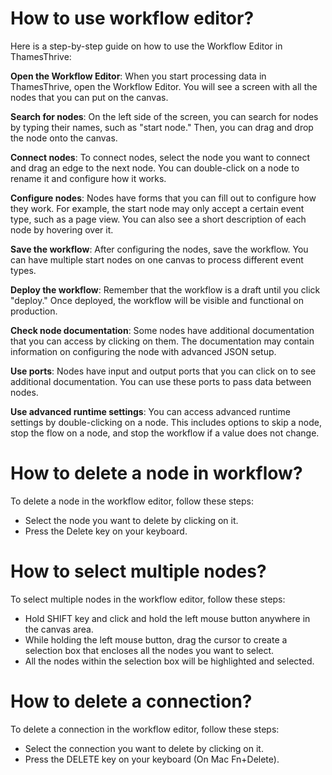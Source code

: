 # How to use workflow editor?

Here is a step-by-step guide on how to use the Workflow Editor in ThamesThrive:

__Open the Workflow Editor__: When you start processing data in ThamesThrive, open the Workflow Editor. You will see a screen
with all the nodes that you can put on the canvas.

__Search for nodes__: On the left side of the screen, you can search for nodes by typing their names, such as "start node."
Then, you can drag and drop the node onto the canvas.

__Connect nodes__: To connect nodes, select the node you want to connect and drag an edge to the next node. You can
double-click on a node to rename it and configure how it works.

__Configure nodes__: Nodes have forms that you can fill out to configure how they work. For example, the start node may only
accept a certain event type, such as a page view. You can also see a short description of each node by hovering over it.

__Save the workflow__: After configuring the nodes, save the workflow. You can have multiple start nodes on one canvas to
process different event types.

__Deploy the workflow__: Remember that the workflow is a draft until you click "deploy." Once deployed, the workflow will be
visible and functional on production.

__Check node documentation__: Some nodes have additional documentation that you can access by clicking on them. The
documentation may contain information on configuring the node with advanced JSON setup.

__Use ports__: Nodes have input and output ports that you can click on to see additional documentation. You can use these
ports to pass data between nodes.

__Use advanced runtime settings__: You can access advanced runtime settings by double-clicking on a node. This includes
options to skip a node, stop the flow on a node, and stop the workflow if a value does not change.

# How to delete a node in workflow?

To delete a node in the workflow editor, follow these steps:

* Select the node you want to delete by clicking on it.
* Press the Delete key on your keyboard.

# How to select multiple nodes?

To select multiple nodes in the workflow editor, follow these steps:

* Hold SHIFT key and click and hold the left mouse button anywhere in the canvas area.
* While holding the left mouse button, drag the cursor to create a selection box that encloses all the nodes you want to select.
* All the nodes within the selection box will be highlighted and selected.

# How to delete a connection?

To delete a connection in the workflow editor, follow these steps:

* Select the connection you want to delete by clicking on it.
* Press the DELETE key on your keyboard (On Mac Fn+Delete).
